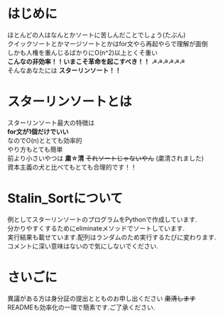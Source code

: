 # はじめに
ほとんどの人はなんとかソートに苦しんだことでしょう(たぶん)
<br> クイックソートとかマージソートとかはfor文やら再起やらで理解が面倒
<br> しかも人権を重んじるばかりにO(n^2)以上とくそ重い
<br> __こんなの非効率！！いまこそ革命を起こすべき！！__ ☭☭☭☭☭☭
<br> そんなあなたには __スターリンソート！！__

# スターリンソートとは
スターリンソート最大の特徴は
<br> __for文が1個だけでいい__
<br> なのでO(n)ととても効率的
<br> やり方もとても簡単
<br> 前より小さいやつは __粛☆清__ ~~それソートじゃないやん~~ (粛清されました)
<br> 資本主義の犬と比べてもとても合理的です！！

# Stalin_Sortについて
例としてスターリンソートのプログラムをPythonで作成しています.
<br> 分かりやすくするためにeliminateメソッドでソートしています.
<br> 実行結果も載せています.配列はランダムのため実行するたびに変わります.
<br> コメントに深い意味はないので気にしないでください.

# さいごに
異議がある方は身分証の提出ととものお申し出ください ~~粛清します~~
<br> READMEも効率化の一環で簡素です.ご了承ください.
